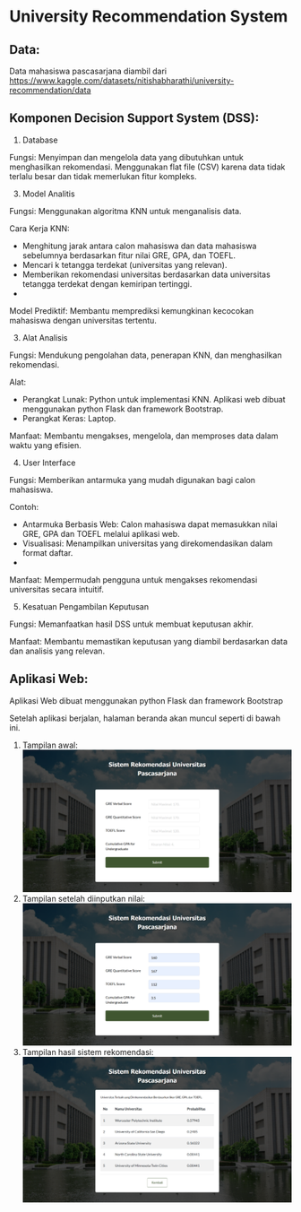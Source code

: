 # University Recommendation System

## Data:
Data mahasiswa pascasarjana diambil dari https://www.kaggle.com/datasets/nitishabharathi/university-recommendation/data

## Komponen Decision Support System (DSS):
1.	Database
   
Fungsi: Menyimpan dan mengelola data yang dibutuhkan untuk menghasilkan rekomendasi.
Menggunakan flat file (CSV) karena data tidak terlalu besar dan tidak memerlukan fitur kompleks.

3.	Model Analitis
   
Fungsi: Menggunakan algoritma KNN untuk menganalisis data.

Cara Kerja KNN:
-	Menghitung jarak antara calon mahasiswa dan data mahasiswa sebelumnya berdasarkan fitur nilai GRE, GPA, dan TOEFL.
-	Mencari k tetangga terdekat (universitas yang relevan).
-	Memberikan rekomendasi universitas berdasarkan data universitas tetangga terdekat dengan kemiripan tertinggi.
-	
Model Prediktif: Membantu memprediksi kemungkinan kecocokan mahasiswa dengan universitas tertentu.

3.	Alat Analisis
   
Fungsi: Mendukung pengolahan data, penerapan KNN, dan menghasilkan rekomendasi.

Alat:
-	Perangkat Lunak: Python untuk implementasi KNN. Aplikasi web dibuat menggunakan python Flask dan framework Bootstrap.
-	Perangkat Keras: Laptop.
  
Manfaat: Membantu mengakses, mengelola, dan memproses data dalam waktu yang efisien.

4.	User Interface
   
Fungsi: Memberikan antarmuka yang mudah digunakan bagi calon mahasiswa.

Contoh:
-	Antarmuka Berbasis Web: Calon mahasiswa dapat memasukkan nilai GRE, GPA dan TOEFL melalui aplikasi web.
-	Visualisasi: Menampilkan universitas yang direkomendasikan dalam format daftar.
-	
Manfaat: Mempermudah pengguna untuk mengakses rekomendasi universitas secara intuitif.

5.	Kesatuan Pengambilan Keputusan
   
Fungsi: Memanfaatkan hasil DSS untuk membuat keputusan akhir.

Manfaat: Membantu memastikan keputusan yang diambil berdasarkan data dan analisis yang relevan.

## Aplikasi Web:

Aplikasi Web dibuat menggunakan python Flask dan framework Bootstrap

Setelah aplikasi berjalan, halaman beranda akan muncul seperti di bawah ini.

1. Tampilan awal:
   ![Home Page](/images/home1.png?raw=true "Optional Title")
2. Tampilan setelah diinputkan nilai:
   ![Home Page](/images/home2.png?raw=true "Optional Title")
4. Tampilan hasil sistem rekomendasi:
   ![Home Page](/images/hasil.png?raw=true "Optional Title")
